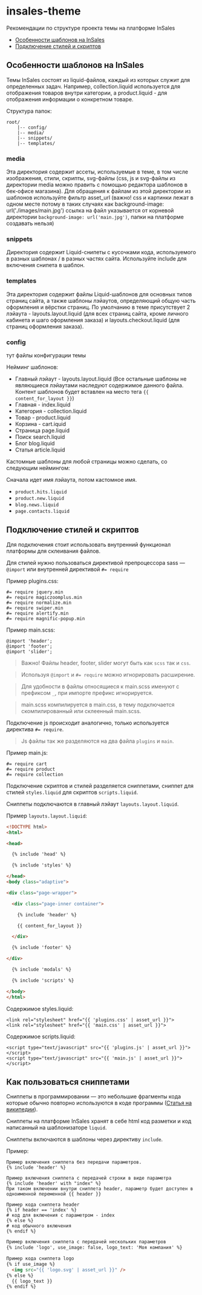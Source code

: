 # insales-theme
Рекомендации по структуре проекта темы на платформе InSales

- [Особенности шаблонов на InSales](#Особенности-шаблонов-на-insales)
- [Подключение стилей и скриптов](#Подключение-стилей-и-скриптов)

## Особенности шаблонов на InSales

Темы InSales состоят из liquid-файлов, каждый из которых служит для определенных задач. Например, collection.liquid используется для отображения товаров внутри категории, а product.liquid - для отображения информации о конкретном товаре.

Структура папок:
```
root/
    |-- config/
    |-- media/
    |-- snippets/
    |-- templates/
```
### media
Эта директория содержит ассеты, используемые в теме, в том числе изображения, стили, скрипты, svg-файлы (css, js и svg-файлы из директории media можно править с помощью редактора шаблонов в бек-офисе магазина). Для обращения к файлам из этой директории из шаблонов используйте фильтр asset_url (важно! css и картинки лежат в одном месте потому в таких случаях как background-image: url('./images/main.jpg') ссылка на файл указывается от корневой директории `background-image: url('main.jpg')`, папки на платформе создавать нельзя)

### snippets
Директория содержит Liquid-снипеты с кусочками кода, используемого в разных шаблонах /  в разных частях сайта. Используйте include для включения снипета в шаблон. 

### templates
Эта директория содержит файлы Liquid-шаблонов для основных типов страниц сайта, а также шаблоны лэйаутов, определяющий общую часть оформления и вёрстки страниц. По умолчанию в теме присутствует 2 лэйаута - layouts.layout.liquid (для всех страниц сайта, кроме личного кабинета и шаго оформления заказа) и layouts.checkout.liquid  (для страниц оформления заказа).

### config
тут файлы конфигурации темы

Нейминг шаблонов:

- Главный лэйаут - layouts.layout.liquid (Все остальные шаблоны не являющиеся лэйаутами наследуют содержимое данного файла. Контент шаблонов будет вставлен на место тега `{{ content_for_layout }}`)
- Главная - index.liquid
- Категория - collection.liquid
- Товар - product.liquid
- Корзина - cart.iquid
- Страница  page.liquid
- Поиск search.liquid
- Блог  blog.liquid
- Статья  article.liquid  

Кастомные шаблоны для любой страницы можно сделать, со следующим неймингом:

Сначала идет имя лэйаута, потом кастомное имя.

- `product.hits.liquid`
- `product.new.liquid`
- `blog.news.liquid`
- `page.contacts.liquid `

## Подключение стилей и скриптов

Для подключения стоит использовать внутренний функционал платформы для склеивания файлов.

Для стилей нужно пользоваться директивой препроцессора sass — `@import` или внутренней директивой `#= require`

Пример plugins.css:
```
#= require jquery.min
#= require magiczoomplus.min
#= require normalize.min
#= require swiper.min
#= require alertify.min
#= require magnific-popup.min
```

Пример main.scss:
```
@import 'header';
@import 'footer';
@import 'slider';
```
> Важно! Файлы header, footer, slider могут быть как `scss` так и `css`.

> Используя `@import` и `#= require` можно игнорировать расширение.

> Для удобности в файлы относящиеся к main.scss именуют с префиксом `_`, при импорте префикс игнорируется.

> main.scss компилируется в main.css, в тему подключается скомпилированный или склеенный main.scss.

Подключение js происходит аналогично, только используется директива `#= require`.

> Js файлы так же разделяются на два файла `plugins` и `main`.

Пример main.js:

```
#= require cart
#= require product
#= require collection
```
Подключение скриптов и стилей разделяется сниппетами, сниппет для стилей `styles.liquid` для скриптов `scripts.liquid`.

Сниппеты подключаются в главный лэйаут `layouts.layout.liquid`.

Пример `layouts.layout.liquid`:
```html
<!DOCTYPE html>
<html>

<head>

  {% include 'head' %}

  {% include 'styles' %}

</head>
<body class="adaptive">

<div class="page-wrapper">

  <div class="page-inner container">

    {% include 'header' %}

    {{ content_for_layout }}

  </div>

  {% include 'footer' %}

</div>

  {% include 'modals' %}

  {% include 'scripts' %}

</body>
</html>
```

Содержимое styles.liquid:
```
<link rel="stylesheet" href="{{ 'plugins.css' | asset_url }}">
<link rel="stylesheet" href="{{ 'main.css' | asset_url }}">
```

Содержимое scripts.liquid:
```
<script type="text/javascript" src="{{ 'plugins.js' | asset_url }}"></script>
<script type="text/javascript" src="{{ 'main.js' | asset_url }}"></script>

```

## Как пользоваться сниппетами

Сниппеты в программировании — это небольшие фрагменты кода которые обычно повторно используются в коде программы ([Статья на википедии](https://ru.wikipedia.org/wiki/%D0%A1%D0%BD%D0%B8%D0%BF%D0%BF%D0%B5%D1%82)).

Сниппеты на платформе InSales хранят в себе html код разметки и код написанный на шаблонизаторе `liquid`.

Сниппеты включаются в шаблоны через директиву `include`.

Пример:
```liquid
Пример включения сниппета без передачи параметров.
{% include 'header' %}
```

```liquid
Пример включения сниппета с передачей строки в виде параметра
{% include 'header' with "index" %}
При таком включении внутри сниппета header, параметр будет доступен в одноименной переменной {{ header }}

Пример кода сниппета header
{% if header == 'index' %}
# код для включения с параметром - index
{% else %}
# код обычного включения
{% endif %}
```

```html
Пример включения сниппета с передачей нескольких параметров
{% include 'logo', use_image: false, logo_text: 'Моя компания' %}

Пример кода сниппета logo
{% if use_image %}
  <img src="{{ 'logo.svg' | asset_url }}" />
{% else %}
  {{ logo_text }}
{% endif %}
```
